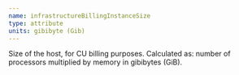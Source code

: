```yaml
---
name: infrastructureBillingInstanceSize
type: attribute
units: gibibyte (Gib)
---
```


Size of the host, for CU billing purposes. Calculated as: number of processors multiplied by memory in gibibytes (GiB).
